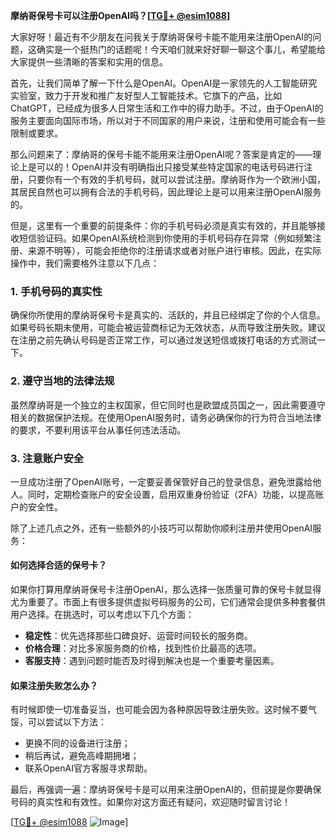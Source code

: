 **摩纳哥保号卡可以注册OpenAI吗？[[TG💪+ @esim1088](https://t.me/s/esim1088)]**

大家好呀！最近有不少朋友在问我关于摩纳哥保号卡能不能用来注册OpenAI的问题，这确实是一个挺热门的话题呢！今天咱们就来好好聊一聊这个事儿，希望能给大家提供一些清晰的答案和实用的信息。

首先，让我们简单了解一下什么是OpenAI。OpenAI是一家领先的人工智能研究实验室，致力于开发和推广友好型人工智能技术。它旗下的产品，比如ChatGPT，已经成为很多人日常生活和工作中的得力助手。不过，由于OpenAI的服务主要面向国际市场，所以对于不同国家的用户来说，注册和使用可能会有一些限制或要求。

那么问题来了：摩纳哥的保号卡能不能用来注册OpenAI呢？答案是肯定的——理论上是可以的！OpenAI并没有明确指出只接受某些特定国家的电话号码进行注册，只要你有一个有效的手机号码，就可以尝试注册。摩纳哥作为一个欧洲小国，其居民自然也可以拥有合法的手机号码，因此理论上是可以用来注册OpenAI服务的。

但是，这里有一个重要的前提条件：你的手机号码必须是真实有效的，并且能够接收短信验证码。如果OpenAI系统检测到你使用的手机号码存在异常（例如频繁注册、来源不明等），可能会拒绝你的注册请求或者对账户进行审核。因此，在实际操作中，我们需要格外注意以下几点：

### 1. 手机号码的真实性
确保你所使用的摩纳哥保号卡是真实的、活跃的，并且已经绑定了你的个人信息。如果号码长期未使用，可能会被运营商标记为无效状态，从而导致注册失败。建议在注册之前先确认号码是否正常工作，可以通过发送短信或拨打电话的方式测试一下。

### 2. 遵守当地的法律法规
虽然摩纳哥是一个独立的主权国家，但它同时也是欧盟成员国之一，因此需要遵守相关的数据保护法规。在使用OpenAI服务时，请务必确保你的行为符合当地法律的要求，不要利用该平台从事任何违法活动。

### 3. 注意账户安全
一旦成功注册了OpenAI账号，一定要妥善保管好自己的登录信息，避免泄露给他人。同时，定期检查账户的安全设置，启用双重身份验证（2FA）功能，以提高账户的安全性。

除了上述几点之外，还有一些额外的小技巧可以帮助你顺利注册并使用OpenAI服务：

#### 如何选择合适的保号卡？
如果你打算用摩纳哥保号卡注册OpenAI，那么选择一张质量可靠的保号卡就显得尤为重要了。市面上有很多提供虚拟号码服务的公司，它们通常会提供多种套餐供用户选择。在挑选时，可以考虑以下几个方面：
- **稳定性**：优先选择那些口碑良好、运营时间较长的服务商。
- **价格合理**：对比多家服务商的价格，找到性价比最高的选项。
- **客服支持**：遇到问题时能否及时得到解决也是一个重要考量因素。

#### 如果注册失败怎么办？
有时候即使一切准备妥当，也可能会因为各种原因导致注册失败。这时候不要气馁，可以尝试以下方法：
- 更换不同的设备进行注册；
- 稍后再试，避免高峰期拥堵；
- 联系OpenAI官方客服寻求帮助。

最后，再强调一遍：摩纳哥保号卡是可以用来注册OpenAI的，但前提是你要确保号码的真实性和有效性。如果你对这方面还有疑问，欢迎随时留言讨论！

[[TG💪+ @esim1088](https://t.me/s/esim1088) ![Image](https://i.postimg.cc/4NQfJmqS/Snipaste-2025-05-13-00-14-12.png)]